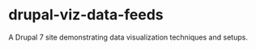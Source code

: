 drupal-viz-data-feeds
=====================

A Drupal 7 site demonstrating data visualization techniques and setups.
